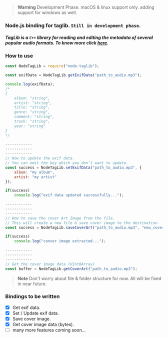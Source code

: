 >**Warning**
>Development Phase.
>macOS & linux support only.
> adding support for windows as well.

### Node.js binding for taglib. ``Still in development phase``.

##### TagLib is a ``C++`` library for reading and editing the metadata of several popular audio formats. To know more click [here](https://taglib.org/).

### How to use

```js
const NodeTagLib = require("node-taglib");

const exifData = NodeTagLib.getExifData("path_to_audio.mp3");

console.log(exifData);
/*
{
    album: "string",
    artist: "string",
    title: "string",
    genre: "string",
    comment: "string",
    track: "string",
    year: "string"
}
*/

------------
------------
------------
// How to update the exif data.
// You can omit the key which you don't want to update.
const success = NodeTagLib.setExifData("path_to_audio.mp3", {
    album: "my album",
    artist: "my artist"
});

if(success)
    console.log("exif data updated successfully...");

------------
------------
------------
// How to save the cover Art Image from the file.
// This will create a new file & save cover image to the destination.
const success = NodeTagLib.saveCoverArt("path_to_audio.mp3", "new_cover_art.jpeg");

if(success)
    console.log("conver image extracted...");

------------
------------
------------
// Get the cover image data (UInt8Array)
const buffer = NodeTagLib.getCoverArt("path_to_audio.mp3");

```

>**Note**
>Don't worry about file & folder structure for now. All will be fixed in near future.

### Bindings to be written

- [x] Get exif data.
- [x] Set / Update exif data.
- [x] Save cover image.
- [x] Get cover image data (bytes).
- [ ] many more features coming soon...